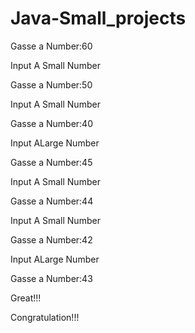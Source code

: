 # Java-Small_projects

Gasse a Number:60

Input A Small Number

Gasse a Number:50

Input A Small Number

Gasse a Number:40

Input ALarge Number

Gasse a Number:45

Input A Small Number

Gasse a Number:44

Input A Small Number

Gasse a Number:42

Input ALarge Number

Gasse a Number:43

Great!!!

Congratulation!!!
